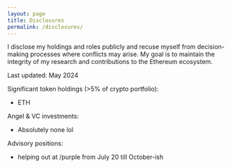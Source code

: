 ```yaml
---
layout: page
title: Disclosures
permalink: /disclosures/
---
```

I disclose my holdings and roles publicly and recuse myself from decision-making processes where conflicts may arise. My goal is to maintain the integrity of my research and contributions to the Ethereum ecosystem.

Last updated: May 2024

Significant token holdings (>5% of crypto portfolio):

- ETH

Angel & VC investments:

- Absolutely none lol

Advisory positions:

- helping out at /purple from July 20 till October-ish
